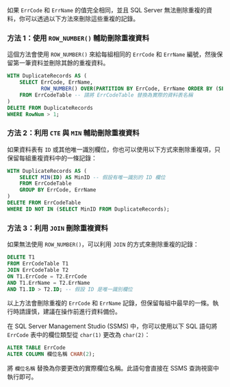 如果 `ErrCode` 和 `ErrName` 的值完全相同，並且 SQL Server 無法刪除重複的資料，你可以透過以下方法來刪除這些重複的記錄。

### 方法 1：使用 `ROW_NUMBER()` 輔助刪除重複資料

這個方法會使用 `ROW_NUMBER()` 來給每組相同的 `ErrCode` 和 `ErrName` 編號，然後保留第一筆資料並刪除其餘的重複資料。

```sql
WITH DuplicateRecords AS (
    SELECT ErrCode, ErrName,
           ROW_NUMBER() OVER(PARTITION BY ErrCode, ErrName ORDER BY (SELECT NULL)) AS RowNum
    FROM ErrCodeTable -- 請將 ErrCodeTable 替換為實際的資料表名稱
)
DELETE FROM DuplicateRecords
WHERE RowNum > 1;
```

### 方法 2：利用 `CTE` 與 `MIN` 輔助刪除重複資料

如果資料表有 `ID` 或其他唯一識別欄位，你也可以使用以下方式來刪除重複項，只保留每組重複資料中的一條記錄：

```sql
WITH DuplicateRecords AS (
    SELECT MIN(ID) AS MinID -- 假設有唯一識別的 ID 欄位
    FROM ErrCodeTable
    GROUP BY ErrCode, ErrName
)
DELETE FROM ErrCodeTable
WHERE ID NOT IN (SELECT MinID FROM DuplicateRecords);
```

### 方法 3：利用 `JOIN` 刪除重複資料

如果無法使用 `ROW_NUMBER()`，可以利用 `JOIN` 的方式來刪除重複的記錄：

```sql
DELETE T1
FROM ErrCodeTable T1
JOIN ErrCodeTable T2
ON T1.ErrCode = T2.ErrCode
AND T1.ErrName = T2.ErrName
AND T1.ID > T2.ID; -- 假設 ID 是唯一識別欄位
```

以上方法會刪除重複的 `ErrCode` 和 `ErrName` 記錄，但保留每組中最早的一條。執行時請謹慎，建議在操作前進行資料備份。

在 SQL Server Management Studio (SSMS) 中，你可以使用以下 SQL 語句將 `ErrCode` 表中的欄位類型從 `char(1)` 更改為 `char(2)`：

```sql
ALTER TABLE ErrCode
ALTER COLUMN 欄位名稱 CHAR(2);
```

將 `欄位名稱` 替換為你要更改的實際欄位名稱。此語句會直接在 SSMS 查詢視窗中執行即可。